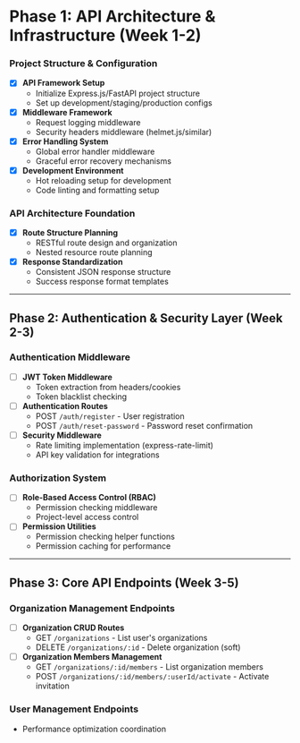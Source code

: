 # Phase 1: API Architecture & Infrastructure (Week 1-2)

### Project Structure & Configuration

- [x]  **API Framework Setup**
    - Initialize Express.js/FastAPI project structure
    - Set up development/staging/production configs
- [x]  **Middleware Framework**
    - Request logging middleware
    - Security headers middleware (helmet.js/similar)
- [x]  **Error Handling System**
    - Global error handler middleware
    - Graceful error recovery mechanisms
- [x]  **Development Environment**
    - Hot reloading setup for development
    - Code linting and formatting setup

### API Architecture Foundation

- [x]  **Route Structure Planning**
    - RESTful route design and organization
    - Nested resource route planning
- [x]  **Response Standardization**
    - Consistent JSON response structure
    - Success response format templates

---

## Phase 2: Authentication & Security Layer (Week 2-3)

### Authentication Middleware

- [ ]  **JWT Token Middleware**
    - Token extraction from headers/cookies
    - Token blacklist checking
- [ ]  **Authentication Routes**
    - POST `/auth/register` - User registration
    - POST `/auth/reset-password` - Password reset confirmation
- [ ]  **Security Middleware**
    - Rate limiting implementation (express-rate-limit)
    - API key validation for integrations

### Authorization System

- [ ]  **Role-Based Access Control (RBAC)**
    - Permission checking middleware
    - Project-level access control
- [ ]  **Permission Utilities**
    - Permission checking helper functions
    - Permission caching for performance

---

## Phase 3: Core API Endpoints (Week 3-5)

### Organization Management Endpoints

- [ ]  **Organization CRUD Routes**
    - GET `/organizations` - List user's organizations
    - DELETE `/organizations/:id` - Delete organization (soft)
- [ ]  **Organization Members Management**
    - GET `/organizations/:id/members` - List organization members
    - POST `/organizations/:id/members/:userId/activate` - Activate invitation

### User Management Endpoints

- Performance optimization coordination